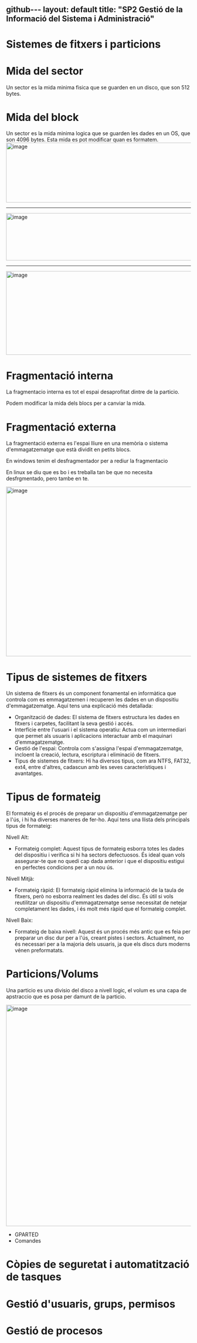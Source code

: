 github---
layout: default
title: "SP2 Gestió de la Informació del Sistema i Administració"
---

# Sistemes de fitxers i particions
# Mida del sector
Un sector es la mida minima fisica que se guarden en un disco, que son 512 bytes.
# Mida del block
Un sector es la mida minima logica que se guarden les dades en un OS, que son 4096 bytes. Esta mida es pot modificar quan es formatem.
<img width="656" height="163" alt="image" src="https://github.com/user-attachments/assets/ce386712-9bef-41e2-b52e-3eb44443acb3" />

---

<img width="655" height="129" alt="image" src="https://github.com/user-attachments/assets/74a0ab07-f3b9-406b-bfc9-d837e258696f" />

---

<img width="659" height="228" alt="image" src="https://github.com/user-attachments/assets/3e5405ab-5ee0-4d95-a410-0549d2cc9dbf" />

# Fragmentació interna

La fragmentacio interna es tot el espai desaprofitat dintre de la particio.

Podem modificar la mida dels blocs per a canviar la mida.

# Fragmentació externa

La fragmentació externa es l'espai lliure en una memòria o sistema d'emmagatzematge que està dividit en petits blocs.

En windows tenim el desfragmentador per a rediur la fragmentacio

En linux se diu que es bo i es treballa tan be que no necesita desfrgmentado, pero tambe en te.

<img width="817" height="462" alt="image" src="https://github.com/user-attachments/assets/74cb2cf9-72e2-4d74-a9ab-20c5058ddb95" />

# Tipus de sistemes de fitxers

Un sistema de fitxers és un component fonamental en informàtica que controla com es emmagatzemen i recuperen les dades en un dispositiu d'emmagatzematge. Aquí tens una explicació més detallada:

- Organització de dades: El sistema de fitxers estructura les dades en fitxers i carpetes, facilitant la seva gestió i accés.
- Interfície entre l'usuari i el sistema operatiu: Actua com un intermediari que permet als usuaris i aplicacions interactuar amb el maquinari d'emmagatzematge.
- Gestió de l'espai: Controla com s'assigna l'espai d'emmagatzematge, incloent la creació, lectura, escriptura i eliminació de fitxers.
- Tipus de sistemes de fitxers: Hi ha diversos tipus, com ara NTFS, FAT32, ext4, entre d'altres, cadascun amb les seves característiques i avantatges.

# Tipus de formateig
El formateig és el procés de preparar un dispositiu d'emmagatzematge per a l'ús, i hi ha diverses maneres de fer-ho. Aquí tens una llista dels principals tipus de formateig:

Nivell Alt:
- Formateig complet: Aquest tipus de formateig esborra totes les dades del dispositiu i verifica si hi ha sectors defectuosos. És ideal quan vols assegurar-te que no quedi cap dada anterior i que el dispositiu estigui en perfectes condicions per a un nou ús.

Nivell Mitjà:
- Formateig ràpid: El formateig ràpid elimina la informació de la taula de fitxers, però no esborra realment les dades del disc. És útil si vols reutilitzar un dispositiu d'emmagatzematge sense necessitat de netejar completament les dades, i és molt més ràpid que el formateig complet.

Nivell Baix:
- Formateig de baixa nivell: Aquest és un procés més antic que es feia per preparar un disc dur per a l'ús, creant pistes i sectors. Actualment, no és necessari per a la majoria dels usuaris, ja que els discs durs moderns vénen preformatats.

# Particions/Volums

Una particio es una divisio del disco a nivell logic, el volum es una capa de apstraccio que es posa per damunt de la particio.

<img width="1052" height="603" alt="image" src="https://github.com/user-attachments/assets/9ddb39cb-91f2-4ce4-a91d-f18831f2942a" />


- GPARTED
- Comandes
# Còpies de seguretat i automatització de tasques
# Gestió d'usuaris, grups, permisos
# Gestió de procesos
